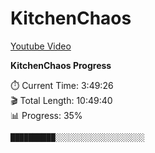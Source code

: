 # KitchenChaos

[Youtube Video](https://www.youtube.com/watch?v=AmGSEH7QcDg&t=3293s)

<!--progress-start-->

**KitchenChaos Progress**

⏱️ Current Time: 3:49:26  
🎬 Total Length: 10:49:40  
📊 Progress: 35%  

`██████████░░░░░░░░░░░░░░░░░░░░`


<!--progress-end-->

